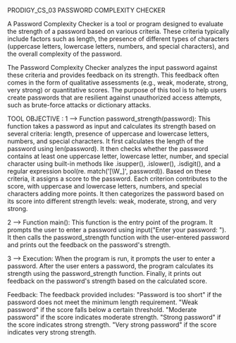 PRODIGY_CS_03 PASSWORD COMPLEXITY CHECKER

A Password Complexity Checker is a tool or program designed to evaluate the strength of a password based on various criteria. These criteria typically include factors such as length, the presence of different types of characters (uppercase letters, lowercase letters, numbers, and special characters), and the overall complexity of the password.

The Password Complexity Checker analyzes the input password against these criteria and provides feedback on its strength. This feedback often comes in the form of qualitative assessments (e.g., weak, moderate, strong, very strong) or quantitative scores. The purpose of this tool is to help users create passwords that are resilient against unauthorized access attempts, such as brute-force attacks or dictionary attacks.

TOOL OBJECTIVE : 
   1 --> Function password_strength(password):
        This function takes a password as input and calculates its strength based on several criteria: length, presence of uppercase and lowercase letters, numbers, and special characters.
        It first calculates the length of the password using len(password).
        It then checks whether the password contains at least one uppercase letter, lowercase letter, number, and special character using built-in methods like .isupper(), .islower(), .isdigit(), and a regular expression bool(re. match('[\W_]', password)).
        Based on these criteria, it assigns a score to the password. Each criterion contributes to the score, with uppercase and lowercase letters, numbers, and special characters adding more points.
        It then categorizes the password based on its score into different strength levels: weak, moderate, strong, and very strong.

  2 --> Function main():
        This function is the entry point of the program.
        It prompts the user to enter a password using input("Enter your password: ").
        It then calls the password_strength function with the user-entered password and prints out the feedback on the password's strength.

  3 --> Execution:
        When the program is run, it prompts the user to enter a password.
        After the user enters a password, the program calculates its strength using the password_strength function.
        Finally, it prints out feedback on the password's strength based on the calculated score.

  Feedback:
        The feedback provided includes:
            "Password is too short" if the password does not meet the minimum length requirement.
            "Weak password" if the score falls below a certain threshold.
            "Moderate password" if the score indicates moderate strength.
            "Strong password" if the score indicates strong strength.
            "Very strong password" if the score indicates very strong strength.
